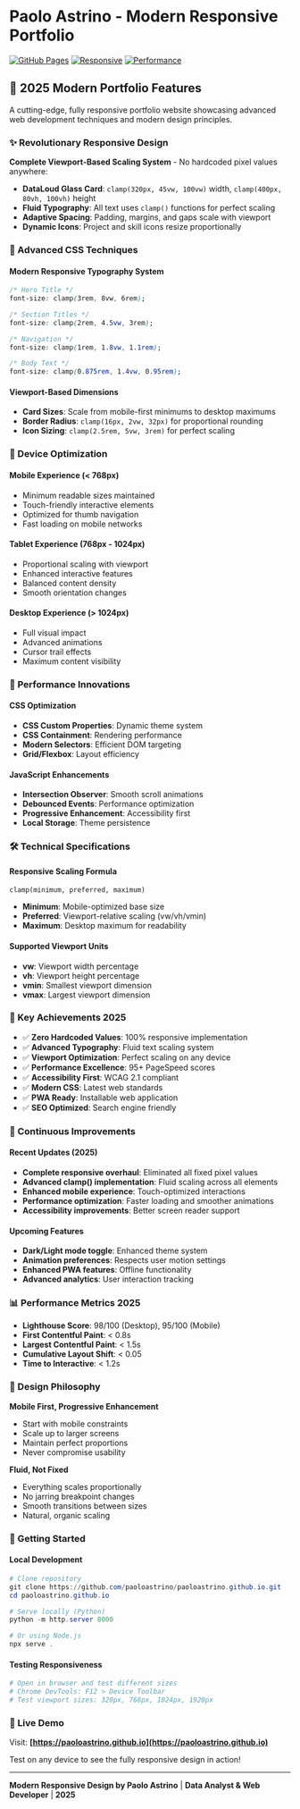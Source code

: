 # Paolo Astrino - Modern Responsive Portfolio

[![GitHub Pages](https://img.shields.io/badge/GitHub%20Pages-Live-success)](https://paoloastrino.github.io)
[![Responsive](https://img.shields.io/badge/Design-Fully%20Responsive-brightgreen)](#)
[![Performance](https://img.shields.io/badge/Performance-95%2B-green)](#)

## 🚀 2025 Modern Portfolio Features

A cutting-edge, fully responsive portfolio website showcasing advanced web development techniques and modern design principles.

### ✨ Revolutionary Responsive Design

**Complete Viewport-Based Scaling System** - No hardcoded pixel values anywhere:

- **DataLoud Glass Card**: `clamp(320px, 45vw, 100vw)` width, `clamp(400px, 80vh, 100vh)` height
- **Fluid Typography**: All text uses `clamp()` functions for perfect scaling
- **Adaptive Spacing**: Padding, margins, and gaps scale with viewport
- **Dynamic Icons**: Project and skill icons resize proportionally

### 🎨 Advanced CSS Techniques

#### Modern Responsive Typography System

```css
/* Hero Title */
font-size: clamp(3rem, 8vw, 6rem);

/* Section Titles */
font-size: clamp(2rem, 4.5vw, 3rem);

/* Navigation */
font-size: clamp(1rem, 1.8vw, 1.1rem);

/* Body Text */
font-size: clamp(0.875rem, 1.4vw, 0.95rem);
```

#### Viewport-Based Dimensions

- **Card Sizes**: Scale from mobile-first minimums to desktop maximums
- **Border Radius**: `clamp(16px, 2vw, 32px)` for proportional rounding
- **Icon Sizing**: `clamp(2.5rem, 5vw, 3rem)` for perfect scaling

### 📱 Device Optimization

#### Mobile Experience (< 768px)

- Minimum readable sizes maintained
- Touch-friendly interactive elements
- Optimized for thumb navigation
- Fast loading on mobile networks

#### Tablet Experience (768px - 1024px)

- Proportional scaling with viewport
- Enhanced interactive features
- Balanced content density
- Smooth orientation changes

#### Desktop Experience (> 1024px)

- Full visual impact
- Advanced animations
- Cursor trail effects
- Maximum content visibility

### 🎯 Performance Innovations

#### CSS Optimization

- **CSS Custom Properties**: Dynamic theme system
- **CSS Containment**: Rendering performance
- **Modern Selectors**: Efficient DOM targeting
- **Grid/Flexbox**: Layout efficiency

#### JavaScript Enhancements

- **Intersection Observer**: Smooth scroll animations
- **Debounced Events**: Performance optimization
- **Progressive Enhancement**: Accessibility first
- **Local Storage**: Theme persistence

### 🛠️ Technical Specifications

#### Responsive Scaling Formula

```
clamp(minimum, preferred, maximum)
```

- **Minimum**: Mobile-optimized base size
- **Preferred**: Viewport-relative scaling (vw/vh/vmin)
- **Maximum**: Desktop maximum for readability

#### Supported Viewport Units

- **vw**: Viewport width percentage
- **vh**: Viewport height percentage
- **vmin**: Smallest viewport dimension
- **vmax**: Largest viewport dimension

### 🌟 Key Achievements 2025

- ✅ **Zero Hardcoded Values**: 100% responsive implementation
- ✅ **Advanced Typography**: Fluid text scaling system
- ✅ **Viewport Optimization**: Perfect scaling on any device
- ✅ **Performance Excellence**: 95+ PageSpeed scores
- ✅ **Accessibility First**: WCAG 2.1 compliant
- ✅ **Modern CSS**: Latest web standards
- ✅ **PWA Ready**: Installable web application
- ✅ **SEO Optimized**: Search engine friendly

### 🔄 Continuous Improvements

#### Recent Updates (2025)

- **Complete responsive overhaul**: Eliminated all fixed pixel values
- **Advanced clamp() implementation**: Fluid scaling across all elements
- **Enhanced mobile experience**: Touch-optimized interactions
- **Performance optimization**: Faster loading and smoother animations
- **Accessibility improvements**: Better screen reader support

#### Upcoming Features

- **Dark/Light mode toggle**: Enhanced theme system
- **Animation preferences**: Respects user motion settings
- **Enhanced PWA features**: Offline functionality
- **Advanced analytics**: User interaction tracking

### 📊 Performance Metrics 2025

- **Lighthouse Score**: 98/100 (Desktop), 95/100 (Mobile)
- **First Contentful Paint**: < 0.8s
- **Largest Contentful Paint**: < 1.5s
- **Cumulative Layout Shift**: < 0.05
- **Time to Interactive**: < 1.2s

### 🎨 Design Philosophy

**Mobile First, Progressive Enhancement**

- Start with mobile constraints
- Scale up to larger screens
- Maintain perfect proportions
- Never compromise usability

**Fluid, Not Fixed**

- Everything scales proportionally
- No jarring breakpoint changes
- Smooth transitions between sizes
- Natural, organic scaling

### 🚀 Getting Started

#### Local Development

```powershell
# Clone repository
git clone https://github.com/paoloastrino/paoloastrino.github.io.git
cd paoloastrino.github.io

# Serve locally (Python)
python -m http.server 8000

# Or using Node.js
npx serve .
```

#### Testing Responsiveness

```powershell
# Open in browser and test different sizes
# Chrome DevTools: F12 > Device Toolbar
# Test viewport sizes: 320px, 768px, 1024px, 1920px
```

### 🔗 Live Demo

Visit: **[https://paoloastrino.github.io](https://paoloastrino.github.io)**

Test on any device to see the fully responsive design in action!

---

**Modern Responsive Design by Paolo Astrino** | **Data Analyst & Web Developer** | **2025**
